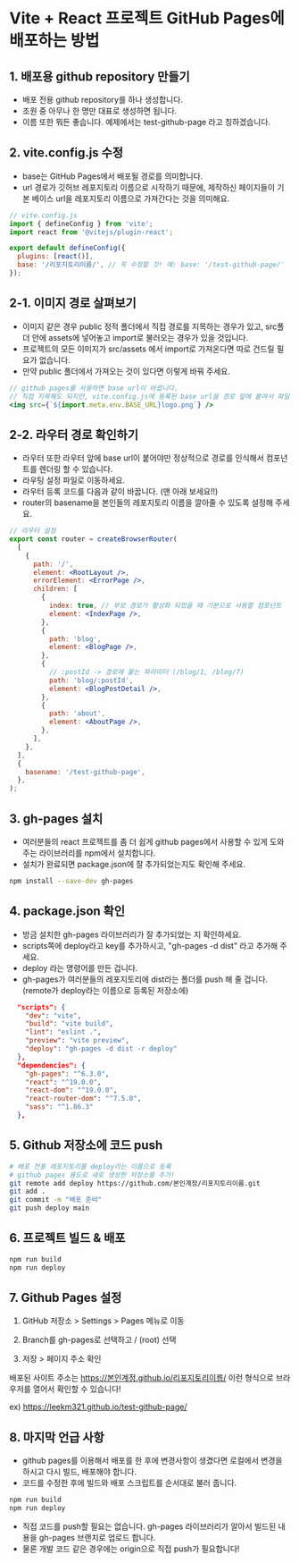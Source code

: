 
# Vite + React 프로젝트 GitHub Pages에 배포하는 방법

## 1. 배포용 github repository 만들기

- 배포 전용 github repository를 하나 생성합니다.
- 조원 중 아무나 한 명만 대표로 생성하면 됩니다.
- 이름 또한 뭐든 좋습니다. 예제에서는 test-github-page 라고 칭하겠습니다.

## 2. vite.config.js 수정

- base는 GitHub Pages에서 배포될 경로를 의미합니다.
- url 경로가 깃허브 레포지토리 이름으로 시작하기 때문에, 제작하신 페이지들이 기본 베이스 url을 레포지토리 이름으로 가져간다는 것을 의미해요.

```js
// vite.config.js
import { defineConfig } from 'vite';
import react from '@vitejs/plugin-react';

export default defineConfig({
  plugins: [react()],
  base: '/리포지토리이름/', // 꼭 수정할 것! 예: base: '/test-github-page/'
});
```

## 2-1. 이미지 경로 살펴보기

- 이미지 같은 경우 public 정적 폴더에서 직접 경로를 지목하는 경우가 있고, src폴더 안에 assets에 넣어놓고 import로 불러오는 경우가 있을 것입니다.
- 프로젝트의 모든 이미지가 src/assets 에서 import로 가져온다면 따로 건드릴 필요가 없습니다.
- 만약 public 폴더에서 가져오는 것이 있다면 이렇게 바꿔 주세요.

```jsx
// github pages를 사용하면 base url이 바뀝니다.
// 직접 지목해도 되지만, vite.config.js에 등록된 base url을 경로 앞에 붙여서 파일 경로를 정확하게 명시하는 것입니다.
<img src={`${import.meta.env.BASE_URL}logo.png`} />
```

## 2-2. 라우터 경로 확인하기

- 라우터 또한 라우터 앞에 base url이 붙어야만 정상적으로 경로를 인식해서 컴포넌트를 렌더링 할 수 있습니다.
- 라우팅 설정 파일로 이동하세요.
- 라우터 등록 코드를 다음과 같이 바꿉니다. (맨 아래 보세요!!)
- router의 basename을 본인들의 레포지토리 이름을 깔아줄 수 있도록 설정해 주세요.

```jsx
// 라우터 설정
export const router = createBrowserRouter(
  [
    {
      path: '/',
      element: <RootLayout />,
      errorElement: <ErrorPage />,
      children: [
        {
          index: true, // 부모 경로가 활성화 되었을 때 기본으로 사용할 컴포넌트
          element: <IndexPage />,
        },
        {
          path: 'blog',
          element: <BlogPage />,
        },
        {
          // :postId -> 경로에 붙는 파라미터 (/blog/1, /blog/7)
          path: 'blog/:postId',
          element: <BlogPostDetail />,
        },
        {
          path: 'about',
          element: <AboutPage />,
        },
      ],
    },
  ],
  {
    basename: '/test-github-page',
  },
);
```

## 3. gh-pages 설치

- 여러분들의 react 프로젝트를 좀 더 쉽게 github pages에서 사용할 수 있게 도와주는 라이브러리를 npm에서 설치합니다.
- 설치가 완료되면 package.json에 잘 추가되었는지도 확인해 주세요.

```bash
npm install --save-dev gh-pages
```

## 4. package.json 확인

- 방금 설치한 gh-pages 라이브러리가 잘 추가되었는 지 확인하세요.
- scripts쪽에 deploy라고 key를 추가하시고, "gh-pages -d dist" 라고 추가해 주세요.
- deploy 라는 명령어를 만든 겁니다.
- gh-pages가 여러분들의 레포지토리에 dist라는 폴더를 push 해 줄 겁니다. (remote가 deploy라는 이름으로 등록된 저장소에)

```json
  "scripts": {
    "dev": "vite",
    "build": "vite build",
    "lint": "eslint .",
    "preview": "vite preview",
    "deploy": "gh-pages -d dist -r deploy"
  },
  "dependencies": {
    "gh-pages": "^6.3.0",
    "react": "^19.0.0",
    "react-dom": "^19.0.0",
    "react-router-dom": "^7.5.0",
    "sass": "^1.86.3"
  },
```

## 5. Github 저장소에 코드 push

```bash
# 배포 전용 레포지토리를 deploy라는 이름으로 등록
# github pages 용도로 새로 생성한 저장소를 추가!
git remote add deploy https://github.com/본인계정/리포지토리이름.git
git add .
git commit -m "배포 준비"
git push deploy main
```

## 6. 프로젝트 빌드 & 배포

```bash
npm run build
npm run deploy
```

## 7. Github Pages 설정

1. GitHub 저장소 > Settings > Pages 메뉴로 이동

2. Branch를 gh-pages로 선택하고 / (root) 선택

3. 저장 > 페이지 주소 확인

배포된 사이트 주소는
https://본인계정.github.io/리포지토리이름/
이런 형식으로 브라우저를 열어서 확인할 수 있습니다! <br>

ex) https://leekm321.github.io/test-github-page/

## 8. 마지막 언급 사항

- github pages를 이용해서 배포를 한 후에 변경사항이 생겼다면 로컬에서 변경을 하시고 다시 빌드, 배포해야 합니다.
- 코드를 수정한 후에 빌드와 배포 스크립트를 순서대로 불러 줍니다.

```bash
npm run build
npm run deploy
```

- 직접 코드를 push할 필요는 없습니다. gh-pages 라이브러리가 알아서 빌드된 내용을 gh-pages 브랜치로 업로드 합니다.
- 물론 개발 코드 같은 경우에는 origin으로 직접 push가 필요합니다!
